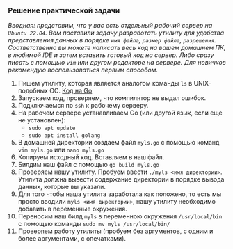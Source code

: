 ### Решение практической задачи

_Вводная: представим, что у вас есть отдельный рабочий сервер на `Ubuntu 22.04`. Вам поставили задачу разработать утилиту для удобства представления
данных в порядке `имя файла`, `размер файла`, `разрешения`. Соответственно вы можете написать весь код на вашем домашнем ПК, в 
любимой IDE и затем вставить готовый код на сервер. Либо сразу писать с помощью `vim` или другом редакторе на сервере. Для новичков
рекомендую воспользоваться первым способом._

1. Пишем утилиту, которая является аналогом команды `ls` в UNIX-подобных ОС. [Код на Go](https://github.com/exzvor/freedevopsworkspace/blob/main/CS/task/main.go)
2. Запускаем код, проверяем, что компилятор не выдал ошибок.
3. Подключаемся по `ssh` к рабочему серверу.
4. На рабочем сервере устанавливаем Go (или другой язык, если еще не установлен):
   - `sudo apt update`
   - `sudo apt install golang`
5. В домашней директории создаем файл `myls.go` с помощью команд `vim myls.go` или `nano myls.go`
6. Копируем исходный код. Вставляем в наш файл.
7. Билдим наш файл с помощью `go build myls.go`
8. Проверяем нашу утилиту. Пробуем ввести `./myls <имя директории>`. Утилита должна вывести содержание директории в порядке вывода данных, которые вы указали.
9. Для того чтобы наша утилита заработала как положено, то есть мы просто вводили `myls <имя директории>`, нашу утилиту необходимо добавить в переменные окружения.
10. Переносим наш билд `myls` в переменною окружения `/usr/local/bin` с помощью команды `sudo mv myls /usr/local/bin/`
11. Проверяем работу утилиты (пробуем без аргументов, с одним и более аргументами, с опечатками).